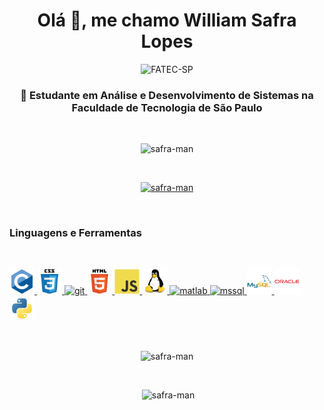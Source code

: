 <h1 align="center">Olá 👋, me chamo William Safra Lopes</h1>
<p align="center">
<img src="https://media-exp1.licdn.com/dms/image/C4D1BAQE6bLhNhz6enA/company-background_10000/0/1580836004843?e=1629727200&v=beta&t=OmH7qFEpyDn63isgWH6y_HbaJIrAqPWbcquI4HR6tGc" width="405" height="70" alt="FATEC-SP"></p>
<h3 align="center">🔭 Estudante em Análise e Desenvolvimento de Sistemas na Faculdade de Tecnologia de São Paulo</h3>
<br>
<p align="center"> <img src="https://komarev.com/ghpvc/?username=safra-man&label=Profile%20views&color=0e75b6&style=flat" alt="safra-man" /> </p>
<br>
<p align="center"> <a href="https://github.com/ryo-ma/github-profile-trophy"><img src="https://github-profile-trophy.vercel.app/?username=safra-man" alt="safra-man" /></a> </p>
<br>
<h3 align="left">Linguagens e Ferramentas</h3>
<br>
<p align="left"> <a href="https://www.cprogramming.com/" target="_blank"> <img src="https://raw.githubusercontent.com/devicons/devicon/master/icons/c/c-original.svg" alt="c" width="40" height="40"/> </a> <a href="https://www.w3schools.com/css/" target="_blank"> <img src="https://raw.githubusercontent.com/devicons/devicon/master/icons/css3/css3-original-wordmark.svg" alt="css3" width="40" height="40"/> </a> <a href="https://git-scm.com/" target="_blank"> <img src="https://www.vectorlogo.zone/logos/git-scm/git-scm-icon.svg" alt="git" width="40" height="40"/> </a> <a href="https://www.w3.org/html/" target="_blank"> <img src="https://raw.githubusercontent.com/devicons/devicon/master/icons/html5/html5-original-wordmark.svg" alt="html5" width="40" height="40"/> </a> <a href="https://developer.mozilla.org/en-US/docs/Web/JavaScript" target="_blank"> <img src="https://raw.githubusercontent.com/devicons/devicon/master/icons/javascript/javascript-original.svg" alt="javascript" width="40" height="40"/> </a> <a href="https://www.linux.org/" target="_blank"> <img src="https://raw.githubusercontent.com/devicons/devicon/master/icons/linux/linux-original.svg" alt="linux" width="40" height="40"/> </a> <a href="https://www.mathworks.com/" target="_blank"> <img src="https://upload.wikimedia.org/wikipedia/commons/2/21/Matlab_Logo.png" alt="matlab" width="40" height="40"/> </a> <a href="https://www.microsoft.com/en-us/sql-server" target="_blank"> <img src="https://www.svgrepo.com/show/303229/microsoft-sql-server-logo.svg" alt="mssql" width="40" height="40"/> </a> <a href="https://www.mysql.com/" target="_blank"> <img src="https://raw.githubusercontent.com/devicons/devicon/master/icons/mysql/mysql-original-wordmark.svg" alt="mysql" width="40" height="40"/> </a> <a href="https://www.oracle.com/" target="_blank"> <img src="https://raw.githubusercontent.com/devicons/devicon/master/icons/oracle/oracle-original.svg" alt="oracle" width="40" height="40"/> </a> <a href="https://www.python.org" target="_blank"> <img src="https://raw.githubusercontent.com/devicons/devicon/master/icons/python/python-original.svg" alt="python" width="40" height="40"/> </a> </p>
<br>
<p align="center"><img src="https://github-readme-stats.vercel.app/api/top-langs?username=safra-man&show_icons=true&locale=pt-BR&layout=compact" alt="safra-man" /></p>
<br>
<p align="center">&nbsp;<img src="https://github-readme-stats.vercel.app/api?username=safra-man&show_icons=true&locale=pt-BR" alt="safra-man" /></p>
